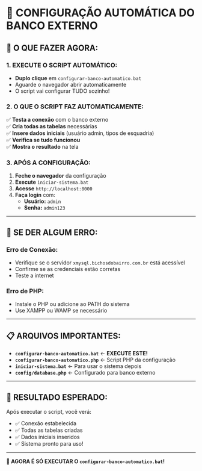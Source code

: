 # 🚀 CONFIGURAÇÃO AUTOMÁTICA DO BANCO EXTERNO

## 🎯 **O QUE FAZER AGORA:**

### **1. EXECUTE O SCRIPT AUTOMÁTICO:**
- **Duplo clique** em `configurar-banco-automatico.bat`
- Aguarde o navegador abrir automaticamente
- O script vai configurar TUDO sozinho!

### **2. O QUE O SCRIPT FAZ AUTOMATICAMENTE:**
✅ **Testa a conexão** com o banco externo  
✅ **Cria todas as tabelas** necessárias  
✅ **Insere dados iniciais** (usuário admin, tipos de esquadria)  
✅ **Verifica se tudo funcionou**  
✅ **Mostra o resultado** na tela  

### **3. APÓS A CONFIGURAÇÃO:**
1. **Feche o navegador** da configuração
2. **Execute** `iniciar-sistema.bat`
3. **Acesse** `http://localhost:8000`
4. **Faça login** com:
   - **Usuário:** `admin`
   - **Senha:** `admin123`

---

## 🔧 **SE DER ALGUM ERRO:**

### **Erro de Conexão:**
- Verifique se o servidor `xmysql.bichosdobairro.com.br` está acessível
- Confirme se as credenciais estão corretas
- Teste a internet

### **Erro de PHP:**
- Instale o PHP ou adicione ao PATH do sistema
- Use XAMPP ou WAMP se necessário

---

## 📋 **ARQUIVOS IMPORTANTES:**

- **`configurar-banco-automatico.bat`** ← **EXECUTE ESTE!**
- **`configurar-banco-automatico.php`** ← Script PHP da configuração
- **`iniciar-sistema.bat`** ← Para usar o sistema depois
- **`config/database.php`** ← Configurado para banco externo

---

## 🎉 **RESULTADO ESPERADO:**

Após executar o script, você verá:
- ✅ Conexão estabelecida
- ✅ Todas as tabelas criadas
- ✅ Dados iniciais inseridos
- ✅ Sistema pronto para uso!

---

**🎯 AGORA É SÓ EXECUTAR O `configurar-banco-automatico.bat`!**
